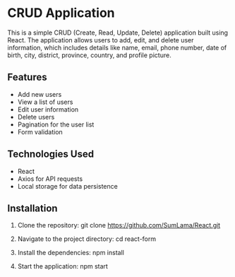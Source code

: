 # CRUD Application

This is a simple CRUD (Create, Read, Update, Delete) application built using React. 
The application allows users to add, edit, and delete user information, which includes details like name, email, phone number, date of birth, city, district, province, country, and profile picture.

## Features

- Add new users
- View a list of users
- Edit user information
- Delete users
- Pagination for the user list
- Form validation

## Technologies Used

- React
- Axios for API requests
- Local storage for data persistence

## Installation

1. Clone the repository:
    git clone https://github.com/SumLama/React.git

2. Navigate to the project directory:
   cd react-form

3. Install the dependencies:
    npm install

4. Start the application:
    npm start
    
